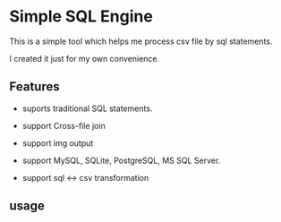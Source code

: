 
# Simple SQL Engine


This is a simple tool which helps me process csv file by sql statements.

I created it just for my own convenience.


## Features 

- suports traditional SQL statements.

- support Cross-file join

- support img output

- support MySQL, SQLite, PostgreSQL, MS SQL Server.

- support sql <-> csv transformation

## usage



